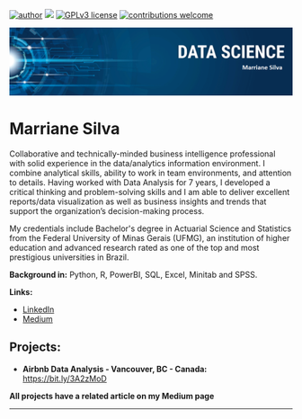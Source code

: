 [![author](https://img.shields.io/badge/author-marrianesilva-red.svg)](https://www.linkedin.com/in/marriane-dos-reis-silva) [![](https://img.shields.io/badge/python-3.7+-blue.svg)](https://www.python.org/downloads/release/python-365/) [![GPLv3 license](https://img.shields.io/badge/License-GPLv3-blue.svg)](http://perso.crans.org/besson/LICENSE.html) [![contributions welcome](https://img.shields.io/badge/contributions-welcome-brightgreen.svg?style=flat)](https://github.com/mdrsilva/data_science/issues)

<p align="center">
  <img src="banner github.png" >
</p>

# Marriane Silva

Collaborative and technically-minded business intelligence professional with solid experience in the data/analytics information environment. I combine analytical skills, ability to work in team environments, and attention to details. Having worked with Data Analysis for 7 years, I developed a critical thinking and problem-solving skills and I am able to deliver excellent reports/data visualization as well as business insights and trends that support the organization’s decision-making process.

My credentials include Bachelor's degree in Actuarial Science and Statistics from the Federal University of Minas Gerais (UFMG), an institution of higher education and advanced research rated as one of the top and most prestigious universities in Brazil.

**Background in:** Python, R, PowerBI, SQL, Excel, Minitab and SPSS.

**Links:**
* [LinkedIn](https://www.linkedin.com/in/marriane-dos-reis-silva)
* [Medium](https://medium.com/@marriane87)


## Projects:

* **Airbnb Data Analysis - Vancouver, BC - Canada:** https://bit.ly/3A2zMoD

**All projects have a related article on my Medium page**


---




